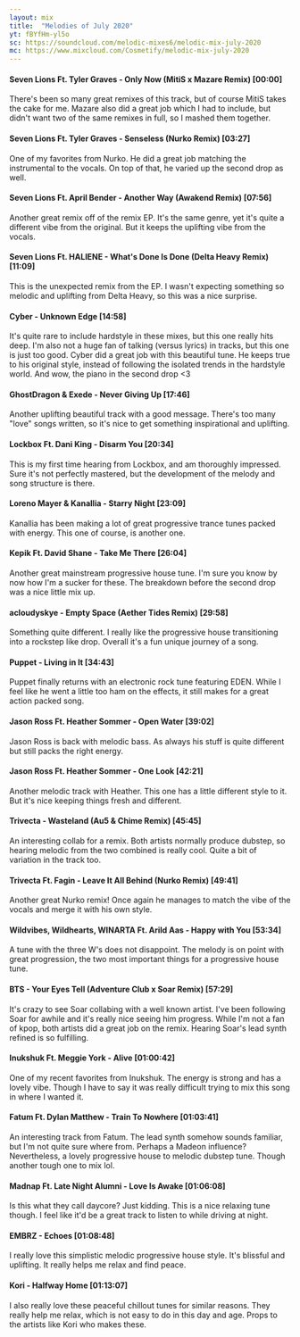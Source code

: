 ```yaml
---
layout: mix
title:  "Melodies of July 2020"
yt: fBYfHm-yl5o
sc: https://soundcloud.com/melodic-mixes6/melodic-mix-july-2020
mc: https://www.mixcloud.com/Cosmetify/melodic-mix-july-2020
---
```


#### Seven Lions Ft. Tyler Graves - Only Now (MitiS x Mazare Remix) [00:00]
There's been so many great remixes of this track, but of course MitiS takes the cake for me. Mazare also did a great job which I had to include, but didn't want two of the same remixes in full, so I mashed them together.

#### Seven Lions Ft. Tyler Graves - Senseless (Nurko Remix) [03:27]
One of my favorites from Nurko. He did a great job matching the instrumental to the vocals. On top of that, he varied up the second drop as well.

#### Seven Lions Ft. April Bender - Another Way (Awakend Remix) [07:56]
Another great remix off of the remix EP. It's the same genre, yet it's quite a different vibe from the original. But it keeps the uplifting vibe from the vocals.

#### Seven Lions Ft. HALIENE - What's Done Is Done (Delta Heavy Remix) [11:09]
This is the unexpected remix from the EP. I wasn't expecting something so melodic and uplifting from Delta Heavy, so this was a nice surprise.

#### Cyber - Unknown Edge [14:58]
It's quite rare to include hardstyle in these mixes, but this one really hits deep. I'm also not a huge fan of talking (versus lyrics) in tracks, but this one is just too good. Cyber did a great job with this beautiful tune. He keeps true to his original style, instead of following the isolated trends in the hardstyle world. And wow, the piano in the second drop <3

#### GhostDragon & Exede - Never Giving Up [17:46]
Another uplifting beautiful track with a good message. There's too many "love" songs written, so it's nice to get something inspirational and uplifting.

#### Lockbox Ft. Dani King - Disarm You [20:34]
This is my first time hearing from Lockbox, and am thoroughly impressed. Sure it's not perfectly mastered, but the development of the melody and song structure is there.

#### Loreno Mayer & Kanallia - Starry Night [23:09]
Kanallia has been making a lot of great progressive trance tunes packed with energy. This one of course, is another one.

#### Kepik Ft. David Shane - Take Me There [26:04]
Another great mainstream progressive house tune. I'm sure you know by now how I'm a sucker for these. The breakdown before the second drop was a nice little mix up.

#### acloudyskye - Empty Space (Aether Tides Remix) [29:58]
Something quite different. I really like the progressive house transitioning into a rockstep like drop. Overall it's a fun unique journey of a song.

#### Puppet - Living in It [34:43]
Puppet finally returns with an electronic rock tune featuring EDEN. While I feel like he went a little too ham on the effects, it still makes for a great action packed song.

#### Jason Ross Ft. Heather Sommer - Open Water [39:02]
Jason Ross is back with melodic bass. As always his stuff is quite different but still packs the right energy.

#### Jason Ross Ft. Heather Sommer - One Look [42:21]
Another melodic track with Heather. This one has a little different style to it. But it's nice keeping things fresh and different.

#### Trivecta - Wasteland (Au5 & Chime Remix) [45:45]
An interesting collab for a remix. Both artists normally produce dubstep, so hearing melodic from the two combined is really cool. Quite a bit of variation in the track too.

#### Trivecta Ft. Fagin - Leave It All Behind (Nurko Remix) [49:41]
Another great Nurko remix! Once again he manages to match the vibe of the vocals and merge it with his own style.

#### Wildvibes, Wildhearts, WINARTA Ft. Arild Aas - Happy with You [53:34]
A tune with the three W's does not disappoint. The melody is on point with great progression, the two most important things for a progressive house tune.

#### BTS - Your Eyes Tell (Adventure Club x Soar Remix) [57:29]
It's crazy to see Soar collabing with a well known artist. I've been following Soar for awhile and it's really nice seeing him progress. While I'm not a fan of kpop, both artists did a great job on the remix. Hearing Soar's lead synth refined is so fulfilling.

#### Inukshuk Ft. Meggie York - Alive [01:00:42]
One of my recent favorites from Inukshuk. The energy is strong and has a lovely vibe. Though I have to say it was really difficult trying to mix this song in where I wanted it.

#### Fatum Ft. Dylan Matthew - Train To Nowhere [01:03:41]
An interesting track from Fatum. The lead synth somehow sounds familiar, but I'm not quite sure where from. Perhaps a Madeon influence? Nevertheless, a lovely progressive house to melodic dubstep tune. Though another tough one to mix lol.

#### Madnap Ft. Late Night Alumni - Love Is Awake [01:06:08]
Is this what they call daycore? Just kidding. This is a nice relaxing tune though. I feel like it'd be a great track to listen to while driving at night.

#### EMBRZ - Echoes [01:08:48]
I really love this simplistic melodic progressive house style. It's blissful and uplifting. It really helps me relax and find peace.

#### Kori - Halfway Home [01:13:07]
I also really love these peaceful chillout tunes for similar reasons. They really help me relax, which is not easy to do in this day and age. Props to the artists like Kori who makes these.